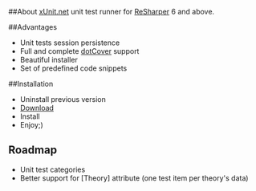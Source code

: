 ##About 
[xUnit.net](http://xunit.codeplex.com) unit test runner for [ReSharper](http://www.jetbrains.com/resharper/) 6 and above.

##Advantages

* Unit tests session persistence
* Full and complete [dotCover](http://www.jetbrains.com/dotcover/) support
* Beautiful installer
* Set of predefined code snippets

##Installation

* Uninstall previous version
* [Download](https://github.com/hazzik/ReSharper.XUnitTestRunner/downloads)
* Install
* Enjoy;)

## Roadmap
* Unit test categories
* Better support for [Theory] attribute (one test item per theory's data)
